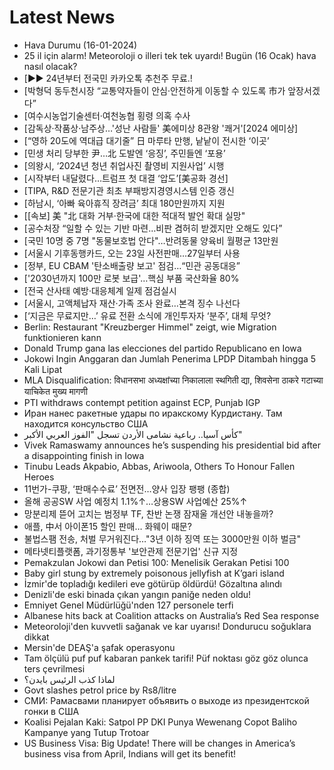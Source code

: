 # Latest News
-  Hava Durumu (16-01-2024)
-  25 il için alarm! Meteoroloji o illeri tek tek uyardı! Bugün (16 Ocak) hava nasıl olacak?
-  [▶▶ 24년부터 전국민 카카오톡 추천주 무료.!
-  [박형덕 동두천시장 “교통약자들이 안심·안전하게 이동할 수 있도록 市가 앞장서겠다”
-  [여수시농업기술센터·여천농협 횡령 의혹 수사
-  [감독상·작품상·남주상…'성난 사람들' 美에미상 8관왕 '쾌거'[2024 에미상]
-  [“영하 20도에 역대급 대기줄” 日 마루타 만행, 낱낱이 전시한 ‘이곳’
-  [민생 처리 당부한 尹…北 도발엔 ‘응징’, 주민들엔 ‘포용’
-  [의왕시, ‘2024년 청년 취업사진 촬영비 지원사업’ 시행
-  [시작부터 내달렸다…트럼프 첫 대결 ‘압도’[美공화 경선]
-  [TIPA, R&D 전문기관 최초 부패방지경영시스템 인증 갱신
-  [하남시, ‘아빠 육아휴직 장려금’ 최대 180만원까지 지원
-  [[속보] 美 "北 대화 거부·한국에 대한 적대적 발언 확대 실망"
-  [공수처장 “일할 수 있는 기반 마련…비판 겸허히 받겠지만 오해도 있다”
-  [국민 10명 중 7명 "동물보호법 안다"…반려동물 양육비 월평균 13만원
-  [서울시 기후동행카드, 오는 23일 사전판매…27일부터 사용
-  [정부, EU CBAM '탄소배출량 보고' 점검…“민관 공동대응”
-  ['2030년까지 100만 로봇 보급'…핵심 부품 국산화율 80%
-  [전국 산사태 예방‧대응체계 일제 점검실시
-  [서울시, 고액체납자 재산·가족 조사 완료…본격 징수 나선다
-  [‘지금은 무료지만…’ 유료 전환 소식에 개인투자자 ‘분주’, 대체 무엇?
-  Berlin: Restaurant "Kreuzberger Himmel" zeigt, wie Migration funktionieren kann
-  Donald Trump gana las elecciones del partido Republicano en Iowa
-  Jokowi Ingin Anggaran dan Jumlah Penerima LPDP Ditambah hingga 5 Kali Lipat
-  MLA Disqualification: विधानसभा अध्यक्षांच्या निकालाला स्थगिती द्या, शिवसेना ठाकरे गटाच्या याचिकेत मुख्य मागणी
-  PTI withdraws contempt petition against ECP, Punjab IGP
-  Иран нанес ракетные удары по иракскому Курдистану. Там находится консульство США
-  كأس آسيا.. رباعية نشامى الأردن تسجل "الفوز العربي الأكبر"
-  Vivek Ramaswamy announces he’s suspending his presidential bid after a disappointing finish in Iowa
-  Tinubu Leads Akpabio, Abbas, Ariwoola, Others To Honour Fallen Heroes
-  11번가-쿠팡, ‘판매수수료’ 전면전…양사 입장 팽팽 (종합)
-  올해 공공SW 사업 예정치 1.1%↑…상용SW 사업예산 25%↑
-  망분리제 뜯어 고치는 범정부 TF, 찬반 논쟁 잠재울 개선안 내놓을까?
-  애플, 中서 아이폰15 할인 판매… 화웨이 때문?
-  불법스팸 전송, 처벌 무거워진다…"3년 이하 징역 또는 3000만원 이하 벌금"
-  메타넷티플랫폼, 과기정통부 '보안관제 전문기업' 신규 지정
-  Pemakzulan Jokowi dan Petisi 100: Menelisik Gerakan Petisi 100
-  Baby girl stung by extremely poisonous jellyfish at K’gari island
-  İzmir'de topladığı kedileri eve götürüp öldürdü! Gözaltına alındı
-  Denizli'de eski binada çıkan yangın paniğe neden oldu!
-  Emniyet Genel Müdürlüğü'nden 127 personele terfi
-  Albanese hits back at Coalition attacks on Australia’s Red Sea response
-  Meteoroloji'den kuvvetli sağanak ve kar uyarısı! Dondurucu soğuklara dikkat
-  Mersin'de DEAŞ'a şafak operasyonu
-  Tam ölçülü puf puf kabaran pankek tarifi! Püf noktası göz göz olunca ters çevrilmesi
-  لماذا كذب الرئيس بايدن؟
-  Govt slashes petrol price by Rs8/litre
-  СМИ: Рамасвами планирует объявить о выходе из президентской гонки в США
-  Koalisi Pejalan Kaki: Satpol PP DKI Punya Wewenang Copot Baliho Kampanye yang Tutup Trotoar
-  US Business Visa: Big Update! There will be changes in America’s business visa from April, Indians will get its benefit!
